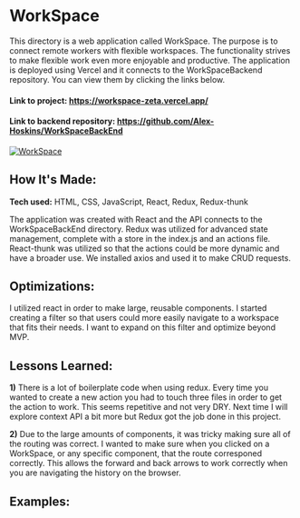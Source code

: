 # WorkSpace

This directory is a web application called WorkSpace. The purpose is to connect remote workers with flexible workspaces. The functionality strives to make flexible work even more enjoyable and productive. The application is deployed using Vercel and it connects to the WorkSpaceBackend repository. You can view them by clicking the links below.

#### Link to project: https://workspace-zeta.vercel.app/
#### Link to backend repository: https://github.com/Alex-Hoskins/WorkSpaceBackEnd

<a href='https://workspace-zeta.vercel.app/' target='_blank'><img src='https://lh3.googleusercontent.com/JLyLl0gMfixeVgTzWgQvLsQGQHtUiRIWeoYXx71Lra9zoaLWBL-tLuI08ICiXNfB11GtY2ImLXXPWM_3Pj94izeVnKgqUiSxNsDZHDU_65y5ZjAQBZBl7zgQZiBfLvx4_JNm40qNsg=w600' alt='WorkSpace'/></a>

## How It's Made:
**Tech used:** HTML, CSS, JavaScript, React, Redux, Redux-thunk

The application was created with React and the API connects to the WorkSpaceBackEnd directory. Redux was utilized for advanced state management, complete with a store in the index.js and an actions file. React-thunk was utilized so that the actions could be more dynamic and have a broader use. We installed axios and used it to make CRUD requests.

## Optimizations: 

I utilized react in order to make large, reusable components. I started creating a filter so that users could more easily navigate to a workspace that fits their needs. I want to expand on this filter and optimize beyond MVP.

## Lessons Learned:  

**1)** There is a lot of boilerplate code when using redux. Every time you wanted to create a new action you had to touch three files in order to get the action to work. This seems repetitive and not very DRY. Next time I will explore context API a bit more but Redux got the job done in this project.

**2)** Due to the large amounts of components, it was tricky making sure all of the routing was correct. I wanted to make sure when you clicked on a WorkSpace, or any specific component, that the route corresponed correctly. This allows the forward and back arrows to work correctly when you are navigating the history on the browser. 

## Examples:

